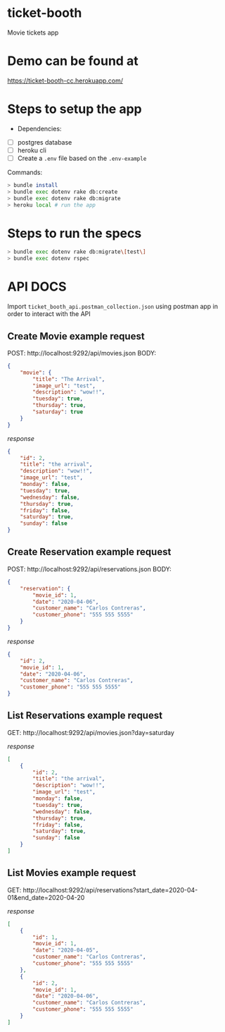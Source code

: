 # ticket-booth
Movie tickets app

# Demo can be found at
https://ticket-booth-cc.herokuapp.com/

# Steps to setup the app
- Dependencies: 
- [ ] postgres database
- [ ] heroku cli
- [ ] Create a `.env` file based on the `.env-example`

Commands:

```bash
> bundle install
> bundle exec dotenv rake db:create
> bundle exec dotenv rake db:migrate
> heroku local # run the app
```

# Steps to run the specs
```bash
> bundle exec dotenv rake db:migrate\[test\]
> bundle exec dotenv rspec
```

# API DOCS
Import `ticket_booth_api.postman_collection.json` using postman app in order to interact with the API

## Create Movie example request
POST: http://localhost:9292/api/movies.json
BODY:
```json
{
	"movie": {
		"title": "The Arrival",
		"image_url": "test",
		"description": "wow!!",
		"tuesday": true,
		"thursday": true,
		"saturday": true
	}
}
```

*response*

```json
{
    "id": 2,
    "title": "the arrival",
    "description": "wow!!",
    "image_url": "test",
    "monday": false,
    "tuesday": true,
    "wednesday": false,
    "thursday": true,
    "friday": false,
    "saturday": true,
    "sunday": false
}
```

## Create Reservation example request
POST: http://localhost:9292/api/reservations.json
BODY:
```json
{
	"reservation": {
		"movie_id": 1,
		"date": "2020-04-06",
		"customer_name": "Carlos Contreras",
		"customer_phone": "555 555 5555"
	}
}
```

*response*

```json
{
    "id": 2,
    "movie_id": 1,
    "date": "2020-04-06",
    "customer_name": "Carlos Contreras",
    "customer_phone": "555 555 5555"
}
```

## List Reservations example request
GET: http://localhost:9292/api/movies.json?day=saturday

*response*

```json
[
    {
        "id": 2,
        "title": "the arrival",
        "description": "wow!!",
        "image_url": "test",
        "monday": false,
        "tuesday": true,
        "wednesday": false,
        "thursday": true,
        "friday": false,
        "saturday": true,
        "sunday": false
    }
]
```

## List Movies example request
GET: http://localhost:9292/api/reservations?start_date=2020-04-01&end_date=2020-04-20

*response*

```json
[
    {
        "id": 1,
        "movie_id": 1,
        "date": "2020-04-05",
        "customer_name": "Carlos Contreras",
        "customer_phone": "555 555 5555"
    },
    {
        "id": 2,
        "movie_id": 1,
        "date": "2020-04-06",
        "customer_name": "Carlos Contreras",
        "customer_phone": "555 555 5555"
    }
]